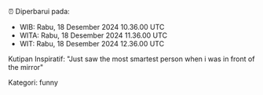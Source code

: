 ⏰ Diperbarui pada:
- WIB: Rabu, 18 Desember 2024 10.36.00 UTC
- WITA: Rabu, 18 Desember 2024 11.36.00 UTC
- WIT: Rabu, 18 Desember 2024 12.36.00 UTC

Kutipan Inspiratif:
"Just saw the most smartest person when i was in front of the mirror"


Kategori: funny

